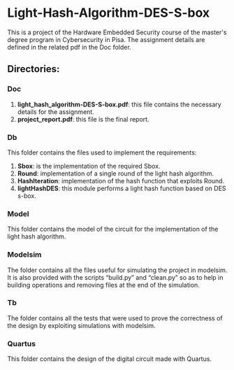 # Light-Hash-Algorithm-DES-S-box
This is a project of the Hardware Embedded Security course of the master's degree program in Cybersecurity in Pisa. The assignment details are defined in the related pdf in the Doc folder.


## Directories:

### Doc
1. **light_hash_algorithm-DES-S-box.pdf**: this file contains the necessary details for the assignment.
2. **project_report.pdf**: this file is the final report.

### Db
This folder contains the files used to implement the requirements:
1. **Sbox**: is the implementation of the required Sbox.
2. **Round**: implementation of a single round of the light hash algorithm.
3. **HashIteration**: implementation of the hash function that exploits Round.
4. **lightHashDES**: this module performs a light hash function based on DES s-box.

### Model
This folder contains the model of the circuit for the implementation of the light hash algorithm.

### Modelsim
The folder contains all the files useful for simulating the project in modelsim. It is also provided with the scripts “build.py” and “clean.py” so as to help in building operations and removing files at the end of the simulation.

### Tb
The folder contains all the tests that were used to prove the correctness of the design by exploiting simulations with modelsim.

### Quartus
This folder contains the design of the digital circuit made with Quartus.
